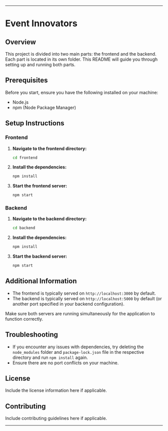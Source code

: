 
---

# Event Innovators

## Overview

This project is divided into two main parts: the frontend and the backend. Each part is located in its own folder. This README will guide you through setting up and running both parts.

## Prerequisites

Before you start, ensure you have the following installed on your machine:

- Node.js
- npm (Node Package Manager)

## Setup Instructions

### Frontend

1. **Navigate to the frontend directory:**
    ```bash
    cd frontend
    ```

2. **Install the dependencies:**
    ```bash
    npm install
    ```

3. **Start the frontend server:**
    ```bash
    npm start
    ```

### Backend

1. **Navigate to the backend directory:**
    ```bash
    cd backend
    ```

2. **Install the dependencies:**
    ```bash
    npm install
    ```

3. **Start the backend server:**
    ```bash
    npm start
    ```

## Additional Information

- The frontend is typically served on `http://localhost:3000` by default.
- The backend is typically served on `http://localhost:5000` by default (or another port specified in your backend configuration).

Make sure both servers are running simultaneously for the application to function correctly.

## Troubleshooting

- If you encounter any issues with dependencies, try deleting the `node_modules` folder and `package-lock.json` file in the respective directory and run `npm install` again.
- Ensure there are no port conflicts on your machine.

## License

Include the license information here if applicable.

## Contributing

Include contributing guidelines here if applicable.

---

